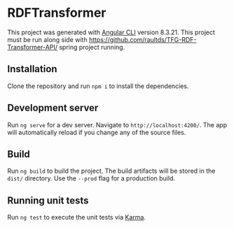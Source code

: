 # RDFTransformer

This project was generated with [Angular CLI](https://github.com/angular/angular-cli) version 8.3.21.
This project must be run along side with https://github.com/raultds/TFG-RDF-Transformer-API/ spring project running.

## Installation

Clone the repository and run `npm i` to install the dependencies.

## Development server

Run `ng serve` for a dev server. Navigate to `http://localhost:4200/`. The app will automatically reload if you change any of the source files.


## Build

Run `ng build` to build the project. The build artifacts will be stored in the `dist/` directory. Use the `--prod` flag for a production build.

## Running unit tests

Run `ng test` to execute the unit tests via [Karma](https://karma-runner.github.io).

